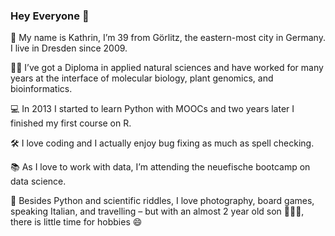 ### Hey Everyone 👋 

:house_with_garden: My name is Kathrin, I’m 39 from Görlitz, the eastern-most city in Germany. I live in Dresden since 2009.

:woman_scientist: I’ve got a Diploma in applied natural sciences and have worked for many years at the interface of molecular biology, plant genomics, and bioinformatics. 

:computer: In 2013 I started to learn Python with MOOCs and two years later I finished my first course on R. 

:hammer_and_wrench: I love coding and I actually enjoy bug fixing as much as spell checking.

:books: As I love to work with data, I’m attending the neuefische bootcamp on data science.

:jigsaw: Besides Python and scientific riddles, I love photography, board games, speaking Italian, and travelling – but with an almost 2 year old son :family_man_woman_boy:, there is little time for hobbies :smile:


<!--
**KathSe1984/KathSe1984** is a ✨ _special_ ✨ repository because its `README.md` (this file) appears on your GitHub profile.

Here are some ideas to get you started:

- 🔭 I’m currently working on ...
- 🌱 I’m currently learning ...
- 👯 I’m looking to collaborate on ...
- 🤔 I’m looking for help with ...
- 💬 Ask me about ...
- 📫 How to reach me: ...
- 😄 Pronouns: ...
- ⚡ Fun fact: ...
-->
